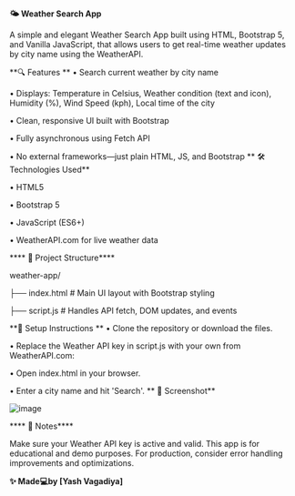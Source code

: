 **🌤️ Weather Search App**

A simple and elegant Weather Search App built using HTML, Bootstrap 5, and Vanilla JavaScript, that allows users to get real-time weather updates by city name using the WeatherAPI.

**🔍 Features
**
• Search current weather by city name

• Displays: Temperature in Celsius, Weather condition (text and icon), Humidity (%), Wind Speed (kph), Local time of the city

• Clean, responsive UI built with Bootstrap

• Fully asynchronous using Fetch API

• No external frameworks—just plain HTML, JS, and Bootstrap
**
🛠️ Technologies Used**

• HTML5

• Bootstrap 5

• JavaScript (ES6+)

• WeatherAPI.com for live weather data

**** 📁 Project Structure****

weather-app/

├── index.html # Main UI layout with Bootstrap styling

├── script.js # Handles API fetch, DOM updates, and events

**🔧 Setup Instructions
**
• Clone the repository or download the files.

• Replace the Weather API key in script.js with your own from WeatherAPI.com:

• Open index.html in your browser.

• Enter a city name and hit 'Search'.
**
📸 Screenshot**

![image](https://github.com/user-attachments/assets/0eaf7fa0-912a-43dd-ba1e-67bcc01d7254)


**** 📌 Notes****

Make sure your Weather API key is active and valid. This app is for educational and demo purposes. For production, consider error handling improvements and optimizations.

**✨ Made💻by [Yash Vagadiya]**

